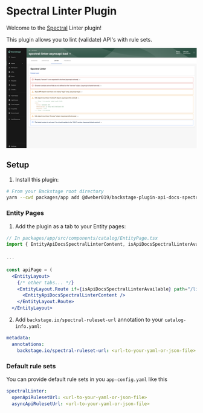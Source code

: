 # Spectral Linter Plugin

Welcome to the [Spectral](https://stoplight.io/open-source/spectral) Linter plugin!

This plugin allows you to lint (validate) API's with rule sets.

![Spectral linter](https://raw.githubusercontent.com/dweber019/backstage-plugin-api-docs-spectral-linter/main/plugins/api-docs-spectral-linter/docs/spectral-linter.png)

## Setup

1. Install this plugin:

```bash
# From your Backstage root directory
yarn --cwd packages/app add @dweber019/backstage-plugin-api-docs-spectral-linter
```

### Entity Pages

1. Add the plugin as a tab to your Entity pages:

```jsx
// In packages/app/src/components/catalog/EntityPage.tsx
import { EntityApiDocsSpectralLinterContent, isApiDocsSpectralLinterAvailable } from '@backstage/plugin-api-docs-spectral-linter';

...

const apiPage = (
  <EntityLayout>
    {/* other tabs... */}
    <EntityLayout.Route if={isApiDocsSpectralLinterAvailable} path="/linter" title="Linter">
      <EntityApiDocsSpectralLinterContent />
    </EntityLayout.Route>
  </EntityLayout>
```

2. Add `backstage.io/spectral-ruleset-url` annotation to your `catalog-info.yaml`:

```yaml
metadata:
  annotations:
    backstage.io/spectral-ruleset-url: <url-to-your-yaml-or-json-file>
```

### Default rule sets

You can provide default rule sets in you `app-config.yaml` like this

```yaml
spectralLinter:
  openApiRulesetUrl: <url-to-your-yaml-or-json-file>
  asyncApiRulesetUrl: <url-to-your-yaml-or-json-file>
```

